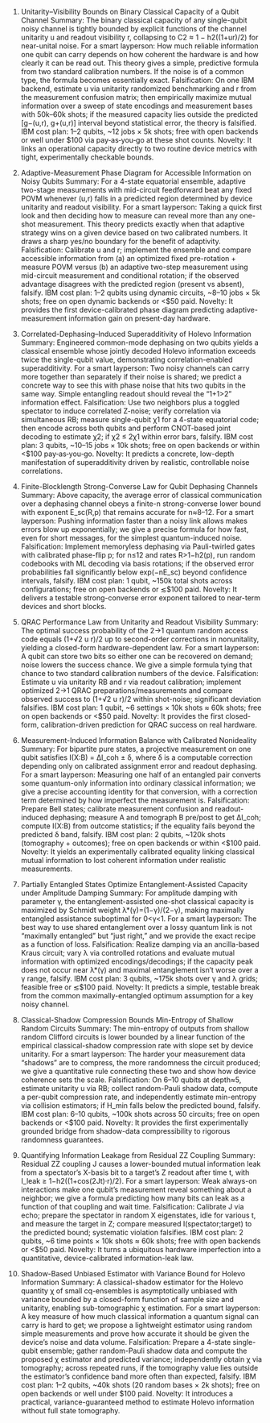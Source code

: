 1) Unitarity–Visibility Bounds on Binary Classical Capacity of a Qubit Channel
Summary: The binary classical capacity of any single-qubit noisy channel is tightly bounded by explicit functions of the channel unitarity u and readout visibility r, collapsing to C2 ≈ 1 − h2((1+ur)/2) for near-unital noise.
For a smart layperson: How much reliable information one qubit can carry depends on how coherent the hardware is and how clearly it can be read out. This theory gives a simple, predictive formula from two standard calibration numbers. If the noise is of a common type, the formula becomes essentially exact.
Falsification: On one IBM backend, estimate u via unitarity randomized benchmarking and r from the measurement confusion matrix; then empirically maximize mutual information over a sweep of state encodings and measurement bases with 50k–60k shots; if the measured capacity lies outside the predicted [g−(u,r), g+(u,r)] interval beyond statistical error, the theory is falsified.
IBM cost plan: 1–2 qubits, ~12 jobs × 5k shots; free with open backends or well under $100 via pay‑as‑you‑go at these shot counts.
Novelty: It links an operational capacity directly to two routine device metrics with tight, experimentally checkable bounds.

2) Adaptive-Measurement Phase Diagram for Accessible Information on Noisy Qubits
Summary: For a 4-state equatorial ensemble, adaptive two-stage measurements with mid-circuit feedforward beat any fixed POVM whenever (u,r) falls in a predicted region determined by device unitarity and readout visibility.
For a smart layperson: Taking a quick first look and then deciding how to measure can reveal more than any one-shot measurement. This theory predicts exactly when that adaptive strategy wins on a given device based on two calibrated numbers. It draws a sharp yes/no boundary for the benefit of adaptivity.
Falsification: Calibrate u and r; implement the ensemble and compare accessible information from (a) an optimized fixed pre-rotation + measure POVM versus (b) an adaptive two-step measurement using mid-circuit measurement and conditional rotation; if the observed advantage disagrees with the predicted region (present vs absent), falsify.
IBM cost plan: 1–2 qubits using dynamic circuits, ~8–10 jobs × 5k shots; free on open dynamic backends or <$50 paid.
Novelty: It provides the first device-calibrated phase diagram predicting adaptive-measurement information gain on present-day hardware.

3) Correlated-Dephasing–Induced Superadditivity of Holevo Information
Summary: Engineered common-mode dephasing on two qubits yields a classical ensemble whose jointly decoded Holevo information exceeds twice the single-qubit value, demonstrating correlation-enabled superadditivity.
For a smart layperson: Two noisy channels can carry more together than separately if their noise is shared; we predict a concrete way to see this with phase noise that hits two qubits in the same way. Simple entangling readout should reveal the “1+1>2” information effect.
Falsification: Use two neighbors plus a toggled spectator to induce correlated Z-noise; verify correlation via simultaneous RB; measure single-qubit χ1 for a 4-state equatorial code; then encode across both qubits and perform CNOT-based joint decoding to estimate χ2; if χ2 ≤ 2χ1 within error bars, falsify.
IBM cost plan: 3 qubits, ~10–15 jobs × 10k shots; free on open backends or within <$100 pay‑as‑you‑go.
Novelty: It predicts a concrete, low-depth manifestation of superadditivity driven by realistic, controllable noise correlations.

4) Finite-Blocklength Strong-Converse Law for Qubit Dephasing Channels
Summary: Above capacity, the average error of classical communication over a dephasing channel obeys a finite-n strong-converse lower bound with exponent E_sc(R,p) that remains accurate for n≈8–12.
For a smart layperson: Pushing information faster than a noisy link allows makes errors blow up exponentially; we give a precise formula for how fast, even for short messages, for the simplest quantum-induced noise.
Falsification: Implement memoryless dephasing via Pauli-twirled gates with calibrated phase-flip p; for n≤12 and rates R>1−h2(p), run random codebooks with ML decoding via basis rotations; if the observed error probabilities fall significantly below exp(−nE_sc) beyond confidence intervals, falsify.
IBM cost plan: 1 qubit, ~150k total shots across configurations; free on open backends or ≲$100 paid.
Novelty: It delivers a testable strong-converse error exponent tailored to near-term devices and short blocks.

5) QRAC Performance Law from Unitarity and Readout Visibility
Summary: The optimal success probability of the 2→1 quantum random access code equals (1+√2 u r)/2 up to second-order corrections in nonunitality, yielding a closed-form hardware-dependent law.
For a smart layperson: A qubit can store two bits so either one can be recovered on demand; noise lowers the success chance. We give a simple formula tying that chance to two standard calibration numbers of the device.
Falsification: Estimate u via unitarity RB and r via readout calibration; implement optimized 2→1 QRAC preparations/measurements and compare observed success to (1+√2 u r)/2 within shot-noise; significant deviation falsifies.
IBM cost plan: 1 qubit, ~6 settings × 10k shots ≈ 60k shots; free on open backends or <$50 paid.
Novelty: It provides the first closed-form, calibration-driven prediction for QRAC success on real hardware.

6) Measurement-Induced Information Balance with Calibrated Nonideality
Summary: For bipartite pure states, a projective measurement on one qubit satisfies I(X:B) = ΔI_coh ± δ, where δ is a computable correction depending only on calibrated assignment error and readout dephasing.
For a smart layperson: Measuring one half of an entangled pair converts some quantum-only information into ordinary classical information; we give a precise accounting identity for that conversion, with a correction term determined by how imperfect the measurement is.
Falsification: Prepare Bell states; calibrate measurement confusion and readout-induced dephasing; measure A and tomograph B pre/post to get ΔI_coh; compute I(X:B) from outcome statistics; if the equality fails beyond the predicted δ band, falsify.
IBM cost plan: 2 qubits, ~120k shots (tomography + outcomes); free on open backends or within <$100 paid.
Novelty: It yields an experimentally calibrated equality linking classical mutual information to lost coherent information under realistic measurements.

7) Partially Entangled States Optimize Entanglement-Assisted Capacity under Amplitude Damping
Summary: For amplitude damping with parameter γ, the entanglement-assisted one-shot classical capacity is maximized by Schmidt weight λ*(γ)=(1−γ)/(2−γ), making maximally entangled assistance suboptimal for 0<γ<1.
For a smart layperson: The best way to use shared entanglement over a lossy quantum link is not “maximally entangled” but “just right,” and we provide the exact recipe as a function of loss.
Falsification: Realize damping via an ancilla-based Kraus circuit; vary λ via controlled rotations and evaluate mutual information with optimized encodings/decodings; if the capacity peak does not occur near λ*(γ) and maximal entanglement isn’t worse over a γ range, falsify.
IBM cost plan: 3 qubits, ~175k shots over γ and λ grids; feasible free or ≲$100 paid.
Novelty: It predicts a simple, testable break from the common maximally-entangled optimum assumption for a key noisy channel.

8) Classical-Shadow Compression Bounds Min-Entropy of Shallow Random Circuits
Summary: The min-entropy of outputs from shallow random Clifford circuits is lower bounded by a linear function of the empirical classical-shadow compression rate with slope set by device unitarity.
For a smart layperson: The harder your measurement data “shadows” are to compress, the more randomness the circuit produced; we give a quantitative rule connecting these two and show how device coherence sets the scale.
Falsification: On 6–10 qubits at depth≈5, estimate unitarity u via RB; collect random-Pauli shadow data, compute a per-qubit compression rate, and independently estimate min-entropy via collision estimators; if H_min falls below the predicted bound, falsify.
IBM cost plan: 6–10 qubits, ~100k shots across 50 circuits; free on open backends or <$100 paid.
Novelty: It provides the first experimentally grounded bridge from shadow-data compressibility to rigorous randomness guarantees.

9) Quantifying Information Leakage from Residual ZZ Coupling
Summary: Residual ZZ coupling J causes a lower-bounded mutual information leak from a spectator’s X-basis bit to a target’s Z readout after time t, with I_leak ≥ 1−h2((1+cos(2Jt)·r)/2).
For a smart layperson: Weak always-on interactions make one qubit’s measurement reveal something about a neighbor; we give a formula predicting how many bits can leak as a function of that coupling and wait time.
Falsification: Calibrate J via echo; prepare the spectator in random X eigenstates, idle for various t, and measure the target in Z; compare measured I(spectator;target) to the predicted bound; systematic violation falsifies.
IBM cost plan: 2 qubits, ~6 time points × 10k shots ≈ 60k shots; free with open backends or <$50 paid.
Novelty: It turns a ubiquitous hardware imperfection into a quantitative, device-calibrated information-leak law.

10) Shadow-Based Unbiased Estimator with Variance Bound for Holevo Information
Summary: A classical-shadow estimator for the Holevo quantity χ of small cq-ensembles is asymptotically unbiased with variance bounded by a closed-form function of sample size and unitarity, enabling sub-tomographic χ estimation.
For a smart layperson: A key measure of how much classical information a quantum signal can carry is hard to get; we propose a lightweight estimator using random simple measurements and prove how accurate it should be given the device’s noise and data volume.
Falsification: Prepare a 4-state single-qubit ensemble; gather random-Pauli shadow data and compute the proposed χ estimator and predicted variance; independently obtain χ via tomography; across repeated runs, if the tomography value lies outside the estimator’s confidence band more often than expected, falsify.
IBM cost plan: 1–2 qubits, ~40k shots (20 random bases × 2k shots); free on open backends or well under $100 paid.
Novelty: It introduces a practical, variance-guaranteed method to estimate Holevo information without full state tomography.

